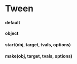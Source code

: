 # Tween
#### default
**object**



#### start(obj, target, tvals, options)



#### make(obj, target, tvals, options)




